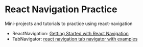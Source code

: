 # React Navigation Practice

Mini-projects and tutorials to practice using react-navigation

- ReactNavigation: [Getting Started with React Navigation](https://www.youtube.com/watch?v=C96piR3FRww)
- TabNavigator: [react navigation tab navigator with examples](https://www.youtube.com/watch?v=xqvB3yLy9Uc&t=4s)
